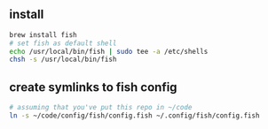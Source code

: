## install

```sh
brew install fish
# set fish as default shell
echo /usr/local/bin/fish | sudo tee -a /etc/shells
chsh -s /usr/local/bin/fish
```

## create symlinks to fish config

```sh
# assuming that you've put this repo in ~/code
ln -s ~/code/config/fish/config.fish ~/.config/fish/config.fish
```
